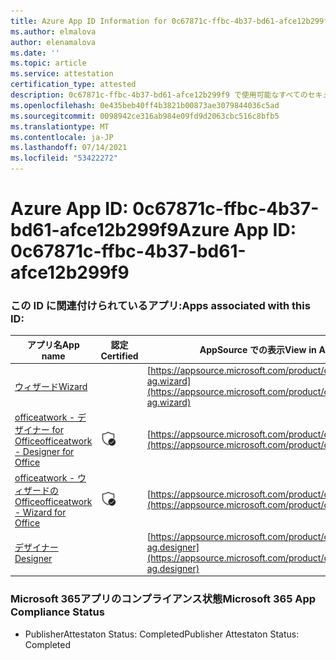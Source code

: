 ```yaml
---
title: Azure App ID Information for 0c67871c-ffbc-4b37-bd61-afce12b299f9
ms.author: elmalova
author: elenamalova
ms.date: ''
ms.topic: article
ms.service: attestation
certification_type: attested
description: 0c67871c-ffbc-4b37-bd61-afce12b299f9 で使用可能なすべてのセキュリティおよびコンプライアンス情報。
ms.openlocfilehash: 0e435beb40ff4b3821b00873ae3079844036c5ad
ms.sourcegitcommit: 0098942ce316ab984e09fd9d2063cbc516c8bfb5
ms.translationtype: MT
ms.contentlocale: ja-JP
ms.lasthandoff: 07/14/2021
ms.locfileid: "53422272"
---
```

# <a name="azure-app-id-0c67871c-ffbc-4b37-bd61-afce12b299f9"></a><span data-ttu-id="d4771-103">Azure App ID: 0c67871c-ffbc-4b37-bd61-afce12b299f9</span><span class="sxs-lookup"><span data-stu-id="d4771-103">Azure App ID: 0c67871c-ffbc-4b37-bd61-afce12b299f9</span></span>


### <a name="apps-associated-with-this-id"></a><span data-ttu-id="d4771-104">この ID に関連付けられているアプリ:</span><span class="sxs-lookup"><span data-stu-id="d4771-104">Apps associated with this ID:</span></span>
| <span data-ttu-id="d4771-105">**アプリ名**</span><span class="sxs-lookup"><span data-stu-id="d4771-105">**App name**</span></span> | <span data-ttu-id="d4771-106">**認定**</span><span class="sxs-lookup"><span data-stu-id="d4771-106">**Certified**</span></span> | <span data-ttu-id="d4771-107">**AppSource での表示**</span><span class="sxs-lookup"><span data-stu-id="d4771-107">**View in AppSource**</span></span> |
|-|-|-|
| [<span data-ttu-id="d4771-108">ウィザード</span><span class="sxs-lookup"><span data-stu-id="d4771-108">Wizard</span></span>](https://docs.microsoft.com/en-us/microsoft-365-app-certification/forward/officeatwork-ag.wizard) |  | [https://appsource.microsoft.com/product/office/officeatwork-ag.wizard](https://appsource.microsoft.com/product/office/officeatwork-ag.wizard) |
| [<span data-ttu-id="d4771-109">officeatwork - デザイナー for Office</span><span class="sxs-lookup"><span data-stu-id="d4771-109">officeatwork - Designer for Office</span></span>](https://docs.microsoft.com/en-us/microsoft-365-app-certification/forward/WA104380518) | <img alt="Certified application badge" src="../media/certified-badge.png" height="25" width="25" /> | [https://appsource.microsoft.com/product/office/WA104380518](https://appsource.microsoft.com/product/office/WA104380518) |
| [<span data-ttu-id="d4771-110">officeatwork - ウィザードのOffice</span><span class="sxs-lookup"><span data-stu-id="d4771-110">officeatwork - Wizard for Office</span></span>](https://docs.microsoft.com/en-us/microsoft-365-app-certification/forward/WA104380519) | <img alt="Certified application badge" src="../media/certified-badge.png" height="25" width="25" /> | [https://appsource.microsoft.com/product/office/WA104380519](https://appsource.microsoft.com/product/office/WA104380519) |
| [<span data-ttu-id="d4771-111">デザイナー</span><span class="sxs-lookup"><span data-stu-id="d4771-111">Designer</span></span>](https://docs.microsoft.com/en-us/microsoft-365-app-certification/forward/officeatwork-ag.designer) |  | [https://appsource.microsoft.com/product/office/officeatwork-ag.designer](https://appsource.microsoft.com/product/office/officeatwork-ag.designer) |

### <a name="microsoft-365-app-compliance-status"></a><span data-ttu-id="d4771-112">Microsoft 365アプリのコンプライアンス状態</span><span class="sxs-lookup"><span data-stu-id="d4771-112">Microsoft 365 App Compliance Status</span></span>
- <span data-ttu-id="d4771-113">PublisherAttestaton Status: Completed</span><span class="sxs-lookup"><span data-stu-id="d4771-113">Publisher Attestaton Status: Completed</span></span>
